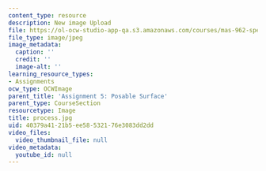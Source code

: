 ```yaml
---
content_type: resource
description: New image Upload
file: https://ol-ocw-studio-app-qa.s3.amazonaws.com/courses/mas-962-special-topics-new-textiles-spring-2010/40379a4121b5ee58532176e3083dd2dd_process.jpg
file_type: image/jpeg
image_metadata:
  caption: ''
  credit: ''
  image-alt: ''
learning_resource_types:
- Assignments
ocw_type: OCWImage
parent_title: 'Assignment 5: Posable Surface'
parent_type: CourseSection
resourcetype: Image
title: process.jpg
uid: 40379a41-21b5-ee58-5321-76e3083dd2dd
video_files:
  video_thumbnail_file: null
video_metadata:
  youtube_id: null
---
```

